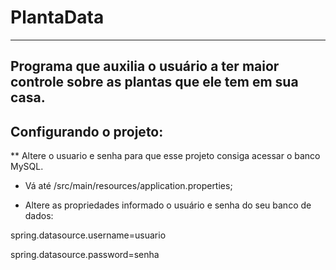 # PlantaData
-----------------------------------------------------------------------------------------------
Programa que auxilia o usuário a ter maior controle sobre as plantas que ele tem em sua casa.
-----------------------------------------------------------------------------------------------


Configurando o projeto:
-----------------------

** Altere o usuario e senha para que esse projeto consiga acessar o banco MySQL.

- Vá até /src/main/resources/application.properties;

- Altere as propriedades informado o usuário e senha do seu banco de dados:

spring.datasource.username=usuario

spring.datasource.password=senha

